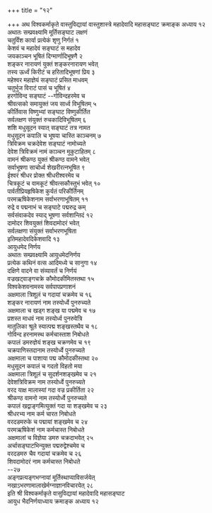 +++
title = "१२"

+++
अथ विश्वकर्माकृते वास्तुविद्यायां वास्तुशास्त्रे महादेवादि महासङ्घाट
क्रमाङ्क अध्याय १२  
अथातः सम्प्रवक्ष्यामि मूर्तिसङ्घाट लक्षणं  
चतुर्विंश कार्या प्रत्येकं शृणु निर्गतं १  
केशवं च महादेवं सङ्घाटं स महादेव  
जयकाञ्चन भूषितं दिग्मार्णादिभूषणै २  
शङ्कर नारायणं युक्तं शङ्करनारायण भवेत्  
तस्य ऊर्ध्वं किरीटं च हरितादिभूषणां प्रिय ३  
महेश्वर महाज्ञेयं सङ्घाटं प्रसित माधवम्  
चतुर्भुज विराटं पासं च भूषितं ४  
हरगोविन्द सङ्घाटं --गोविन्दहरमेव च  
श्रीवत्सको समायुक्तं जय सार्ध्व विभूषितम् ५  
कीर्तिवास विष्णुभ्यां सङ्घाट विष्णुकीर्तित  
सर्वलक्षण संयुक्तं रुचकादिविभूषितम् ६  
शशि मधुसूदन स्यात् सङ्घाटं तत्र नामत  
मधुसूदन कपालि च भूषया चास्ति काञ्चनम् ७  
त्रिविक्रम चक्रदेवेश सङ्घाटं नामोच्यते  
देवेश त्रिविक्रमं नामं काञ्चन मुकुटाहितम् ८  
वामनं श्रीकण्ठ युक्तं श्रीकण्ठ वामने भवेत्  
सर्वाभूषणा साचोर्ध्व शेखरीरत्नभूषित ९  
ईश्वरं श्रीधर प्रोक्त श्रीधरीश्वरमेव च  
चित्रकूटं च वामकूटं श्रीवत्सकौस्तुभं भवेत् १०  
पार्वतीप्रियहृषिकेश कुर्यतं परिकीर्तिनम्  
परमऋषिकेशनाम सर्वाभरणाभूषितम् ११  
रुद्रे व पद्मनाभं च सङ्घाटे पद्मरुद्र कम्  
सर्वसंवाकदेव स्याद् भूषणा सर्वशान्तिदं १२  
दामोदर शिवयुक्तं शिवदामोदरं भवेत्  
सर्वलक्षणा संयुक्तं सर्वाभरणभूषिता   
इतिमहादेवदिकेशवादि १३  
आयुधमेद निर्णय  
अथातः सम्प्रवक्ष्यामि आयुधमेदनिर्णय  
प्रत्येक कथिनं वत्स आदिमध्ये च सानुगा १४  
दक्षिणे वादने वा संव्यावर्तं च निर्णयं  
वज्रखट्वाङ्गचक्रे कौमोदकीमितस्तथा १५  
विश्वकेशवनामस्य सर्वपापप्रणाशनं  
अक्षमाला त्रिशूलं च गदायां चक्रमेव च १६  
शङ्कर नारायणं नाम तस्योर्ध्वे पुनरुच्यते  
अक्षमाला च खड्ग शङ्ख या पद्ममेव च १७  
प्रशस्त माधवं नाम तस्योर्ध्व पुनरुवेत्रि  
मातुलिका श्रूले स्यात्पद्म शङ्खस्तथैव च १८  
गोविन्द हरनामस्थ कर्मचास्ताश निबोधते  
कपालं डमरुज्ञेयं शङ्ख चक्रणमेव च १९  
चक्रपाणिस्तदानाम तस्योर्ध्वे पुनरुच्यते   
अक्षमाला च पाशाया पद्म कौमोदकीस्तथा २०  
मधुसूदन कपालं च गदतो विहतो मया  
अक्षमाला त्रिशूलं च सुदर्शनशङ्खमेव च २१  
देवेशत्रिविक्रम नाम तस्योर्ध्वे पुनरुच्यते  
वरद याक्ष मालास्यां गदा वज्र प्रकीर्तिता २२  
श्रीकण्ठ वामनो नाम तस्योर्ध्वे पुनरुच्यते  
कपालं खद्वाङ्गमित्युक्तं गदा या शङ्खमेव च २३  
श्रीधरभ्य नाम कर्म चारत निबोधते  
वरदडमरुके च पद्मायां शङ्खमेव च २४  
परमऋषिकेशं नाम कर्मचास्त निबोधते  
अक्षमालां च विज्ञेया डमरु चक्रदाभवेत् २५  
अर्चासङ्घाटभिन्युक्त पद्मरुद्वेश्चमेव च  
वरदडमरु चैव गदायां चक्रमेव च २६  
शिवदामोदरं नाम कर्मचास्त निबोधते   
\--२७  
अङ्गप्रत्यङ्गभग्नायां मूर्तिस्थाप्याविसर्जयेत्  
नखाऽभरणामालाखेर्मग्नाज्ञानविचारयेत् २८  
इति श्री विश्वकर्माकृते वासुविद्यायां महादेवादि महासङ्घाट   
आयुध भैदनिर्णयाध्याय क्रमाङ्क अध्याय १२  
   
